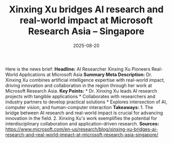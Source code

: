 ﻿---
title: Xinxing Xu bridges AI research and real-world impact at Microsoft Research
  Asia – Singapore
date: '2025-08-20'
category: Markets
summary: ''
slug: xinxing xu bridges ai research and realworld impact at micro
source_urls:
- https://www.microsoft.com/en-us/research/blog/xinxing-xu-bridges-ai-research-and-real-world-impact-at-microsoft-research-asia-singapore/
seo:
  title: Xinxing Xu bridges AI research and real-world impact at Microsoft Research
    Asia – Singapore | Hash n Hedge
  description: ''
  keywords:
  - news
  - markets
  - brief
---

Here is the news brief:  **Headline:** AI Researcher Xinxing Xu Pioneers Real-World Applications at Microsoft Asia  **Summary Meta Description:** Dr. Xinxing Xu combines artificial intelligence expertise with real-world impact, driving innovation and collaboration in the region through her work at Microsoft Research Asia.  **Key Points:**  * Dr. Xinxing Xu leads AI research projects with tangible applications * Collaborates with researchers and industry partners to develop practical solutions * Explores intersection of AI, computer vision, and human-computer interaction  **Takeaways:**  1. The bridge between AI research and real-world impact is crucial for advancing innovation in the field. 2. Xinxing Xu's work exemplifies the potential for interdisciplinary collaboration and application-driven research.  **Sources:**  https://www.microsoft.com/en-us/research/blog/xinxing-xu-bridges-ai-research-and-real-world-impact-at-microsoft-research-asia-singapore/ 
